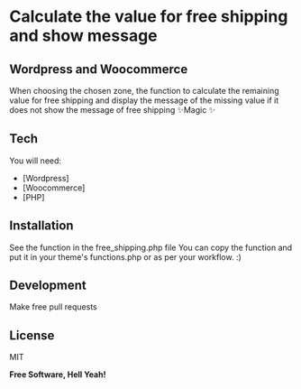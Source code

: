 # Calculate the value for free shipping and show message

## Wordpress and Woocommerce

When choosing the chosen zone, the function to calculate the remaining value for free shipping and display the message of the missing value if it does not show the message of free shipping
✨Magic ✨

## Tech

You will need:

- [Wordpress]
- [Woocommerce]
- [PHP]

## Installation

See the function in the free_shipping.php file
You can copy the function and put it in your theme's functions.php or as per your workflow. :)

## Development

Make free pull requests

## License

MIT

**Free Software, Hell Yeah!**

